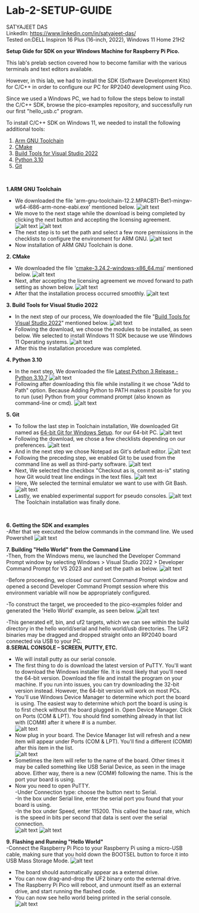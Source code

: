 # Lab-2-SETUP-GUIDE

SATYAJEET DAS<br />
LinkedIn: https://www.linkedin.com/in/satyajeet-das/<br />
Tested on:DELL Inspiron 16 Plus (16-inch, 2022), Windows 11 Home 21H2<br />


**Setup Gide for SDK on your Windows Machine for Raspberry Pi Pico.**<br />

This lab's prelab section covered how to become familiar with the various terminals and text editors available.

However, in this lab, we had to install the SDK (Software Development Kits) for C/C++ in order to configure our PC for RP2040 development using Pico.

Since we used a Windows PC, we had to follow the steps below to install the C/C++ SDK, browse the pico-examples repository, and successfully run our first "hello_usb.c"  program.

To install C/C++ SDK on Windows 11, we needed to install the following additional tools:

1. [Arm GNU Toolchain](https://developer.arm.com/downloads/-/arm-gnu-toolchain-downloads)
2.  [CMake](https://cmake.org/download/)
3.  [Build Tools for Visual Studio 2022](https://visualstudio.microsoft.com/downloads/#build-tools-for-visual-studio-2022)
4.  [Python 3.10](https://www.python.org/downloads/windows/)
5.  [Git](https://git-scm.com/download/win)
<br />


**1.ARM GNU Toolchain**<br />

- We downloaded the file 'arm-gnu-toolchain-12.2.MPACBTI-Bet1-mingw-w64-i686-arm-none-eabi.exe' mentioned below. 
![alt text](https://github.com/satyajeetburla/-Lab-2-SETUP-GUIDE/blob/main/Screen%20sort%20for%20Setup/ARM%20GNU/ARM%20GNU.png)
- We move to the next stage while the download is being completed by clicking the next button and accepting the licensing agreement. 
![alt text](https://github.com/satyajeetburla/-Lab-2-SETUP-GUIDE/blob/main/Screen%20sort%20for%20Setup/ARM%20GNU/ARM%20GNU_1.png)
![alt text](https://github.com/satyajeetburla/-Lab-2-SETUP-GUIDE/blob/main/Screen%20sort%20for%20Setup/ARM%20GNU/ARM%20GNU_2.png)
- The next step is to set the path and select a few more permissions in the checklists to configure the environment for ARM GNU. 
![alt text](https://github.com/satyajeetburla/-Lab-2-SETUP-GUIDE/blob/main/Screen%20sort%20for%20Setup/ARM%20GNU/ARM%20GNU_3.png)
-  Now installation of ARM GNU Toolchain is done.<br />

**2. CMake**<br />

- We downloaded the file '[cmake-3.24.2-windows-x86_64.msi](https://github.com/Kitware/CMake/releases/download/v3.24.2/cmake-3.24.2-windows-x86_64.msi)' mentioned below. 
![alt text](https://github.com/satyajeetburla/-Lab-2-SETUP-GUIDE/blob/main/Screen%20sort%20for%20Setup/CMake/CMake_1.png)
- Next, after accepting the licensing agreement we moved forward to path setting as shown below. 
![alt text](https://github.com/satyajeetburla/-Lab-2-SETUP-GUIDE/blob/main/Screen%20sort%20for%20Setup/CMake/CMake_2.png)
- After that the installation process occurred smoothly. 
![alt text](https://github.com/satyajeetburla/-Lab-2-SETUP-GUIDE/blob/main/Screen%20sort%20for%20Setup/CMake/CMake_3.png)<br />

**3. Build Tools for Visual Studio 2022**<br />

- In the next step of our process, We downloaded the file "[Build Tools for Visual Studio 2022](https://aka.ms/vs/17/release/vs_BuildTools.exe)" mentioned below.
![alt text](https://github.com/satyajeetburla/-Lab-2-SETUP-GUIDE/blob/main/Screen%20sort%20for%20Setup/VS%202022/VS_2022_1.png)
- Following the download, we choose the modules to be installed, as seen below. We selected to install Windows 11 SDK because we use Windows 11 Operating systems.
![alt text](https://github.com/satyajeetburla/-Lab-2-SETUP-GUIDE/blob/main/Screen%20sort%20for%20Setup/VS%202022/VS_2022_2.png)
- After this the installation procedure was completed.<br />

**4. Python 3.10**<br />

- In the next step, We downloaded the file [Latest Python 3 Release - Python 3.10.7](https://www.python.org/downloads/release/python-3107/) 
![alt text](https://github.com/satyajeetburla/-Lab-2-SETUP-GUIDE/blob/main/Screen%20sort%20for%20Setup/Python/Python%201.png)
- Following after downloading this file while installing it we chose "Add to Path" option. Because Adding Python to PATH makes it possible for you to run (use) Python from your command prompt (also known as command-line or cmd). 
![alt text](https://github.com/satyajeetburla/-Lab-2-SETUP-GUIDE/blob/main/Screen%20sort%20for%20Setup/Python/Python%202.png)<br />

**5. Git**<br />
- To follow the last step in Toolchain installation, We downloaded Git named as [64-bit Git for Windows Setup](https://github.com/git-for-windows/git/releases/download/v2.38.0.windows.1/Git-2.38.0-64-bit.exe). for our 64-bit PC.
![alt text](https://github.com/satyajeetburla/-Lab-2-SETUP-GUIDE/blob/main/Screen%20sort%20for%20Setup/Git/Git_1.png)
- Following the download, we chose a few checklists depending on our preferences.
![alt text](https://github.com/satyajeetburla/-Lab-2-SETUP-GUIDE/blob/main/Screen%20sort%20for%20Setup/Git/Git_2.png)
- And in the next step we chose Notepad as Git's default editor.
![alt text](https://github.com/satyajeetburla/-Lab-2-SETUP-GUIDE/blob/main/Screen%20sort%20for%20Setup/Git/Git_3.png)
- Following the preceding step, we enabled Git to be used from the command line as well as third-party software. 
![alt text](https://github.com/satyajeetburla/-Lab-2-SETUP-GUIDE/blob/main/Screen%20sort%20for%20Setup/Git/Git_4.png)
- Next, We selected the checkbox "Checkout as is, commit as-is" stating how Git would treat line endings in the text files. 
![alt text](https://github.com/satyajeetburla/-Lab-2-SETUP-GUIDE/blob/main/Screen%20sort%20for%20Setup/Git/Git_5.png)
- Here, We selected the terminal emulator we want to use with Git Bash. 
![alt text](https://github.com/satyajeetburla/-Lab-2-SETUP-GUIDE/blob/main/Screen%20sort%20for%20Setup/Git/Git_6.png)
- Lastly, we enabled experimental support for pseudo consoles. 
![alt text](https://github.com/satyajeetburla/-Lab-2-SETUP-GUIDE/blob/main/Screen%20sort%20for%20Setup/Git/Git_7.png)
The Toolchain installation was finally done.
<br />

**6. Getting the SDK and examples**<br />
-After that we executed the below commands in the command line. We used Powershell
![alt text](https://github.com/satyajeetburla/-Lab-2-SETUP-GUIDE/blob/main/Screen%20sort%20for%20Setup/Command%20Lines/1.png)


**7. Building "Hello World" from the Command Line**<br />
-Then, from the Windows menu, we launched the Developer Command Prompt window by selecting Windows > Visual Studio 2022 > Developer Command Prompt for VS 2023 and and set the path as below. 
![alt text](https://github.com/satyajeetburla/-Lab-2-SETUP-GUIDE/blob/main/Screen%20sort%20for%20Setup/Command%20Lines/2.png)

-Before proceeding, we closed our current Command Prompt window and opened a second Developer Command Prompt session where this environment variable will now be appropriately configured.

-To construct the target, we proceeded to the pico-examples folder and generated the 'Hello World' example, as seen below. 
![alt text](https://github.com/satyajeetburla/-Lab-2-SETUP-GUIDE/blob/main/Screen%20sort%20for%20Setup/Command%20Lines/3.png)

-This generated elf, bin, and uf2 targets, which we can see within the build directory in the hello world/serial and hello world/usb directories. The UF2 binaries may be dragged and dropped straight onto an RP2040 board connected via USB to your PC.<br />
**8.SERIAL CONSOLE – SCREEN, PUTTY, ETC.** <br />
- We will install putty as our serial console.<br />
- The first thing to do is download the latest version of PuTTY. You'll want to download the Windows installer file. It is most likely that you'll need the 64-bit version. Download the file and install the program on your machine. If you run into issues, you can try downloading the 32-bit version instead. However, the 64-bit version will work on most PCs.<br />
- You'll use Windows Device Manager to determine which port the board is using. The easiest way to determine which port the board is using is to first check without the board plugged in. Open Device Manager. Click on Ports (COM & LPT). You should find something already in that list with (COM#) after it where # is a number.<br />
![alt text](https://github.com/satyajeetburla/-Lab-2-SETUP-GUIDE/blob/main/Screen%20sort%20for%20Setup/Putty%20Pict/1.png)
- Now plug in your board. The Device Manager list will refresh and a new item will appear under Ports (COM & LPT). You'll find a different (COM#) after this item in the list.<br />
![alt text](https://github.com/satyajeetburla/-Lab-2-SETUP-GUIDE/blob/main/Screen%20sort%20for%20Setup/Putty%20Pict/2.png)
- Sometimes the item will refer to the name of the board. Other times it may be called something like USB Serial Device, as seen in the image above. Either way, there is a new (COM#) following the name. This is the port your board is using.<br />
- Now you need to open PuTTY.<br />
-Under Connection type: choose the button next to Serial.<br />
-In the box under Serial line, enter the serial port you found that your board is using.<br />
-In the box under Speed, enter 115200. This called the baud rate, which is the speed in bits per second that data is sent over the serial connection. <br />
![alt text](https://github.com/satyajeetburla/-Lab-2-SETUP-GUIDE/blob/main/Screen%20sort%20for%20Setup/Putty%20Pict/3.png)
![alt text](https://github.com/satyajeetburla/-Lab-2-SETUP-GUIDE/blob/main/Screen%20sort%20for%20Setup/Putty%20Pict/4.png)

**9. Flashing and Running "Hello World"**<br />
-Connect the Raspberry Pi Pico to your Raspberry Pi using a micro-USB cable, making sure that you hold down the
BOOTSEL button to force it into USB Mass Storage Mode. 
![alt text](https://github.com/satyajeetburla/-Lab-2-SETUP-GUIDE/blob/main/Screen%20sort%20for%20Setup/Flash/IMG-0601.jpg)
- The board should automatically appear as a external drive. 
- You can now drag-and-drop the UF2 binary onto the external drive.
- The Raspberry Pi Pico will reboot, and unmount itself as an external drive, and start running the flashed code.
- You can now see hello world being printed in the serial console.
![alt text](https://github.com/satyajeetburla/-Lab-2-SETUP-GUIDE/blob/main/Screen%20sort%20for%20Setup/Flash/IMG-0602.jpg)
